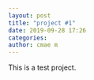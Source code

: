 ```yaml
---
layout: post
title: "project #1"
date: 2019-09-28 17:26
categories:
author: cmae m
---
```


This is a test project.
